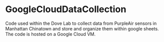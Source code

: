 # GoogleCloudDataCollection
Code used within the Dove Lab to collect data from PurpleAir sensors in Manhattan Chinatown and store and organize them within google sheets. The code is hosted on a Google Cloud VM.
